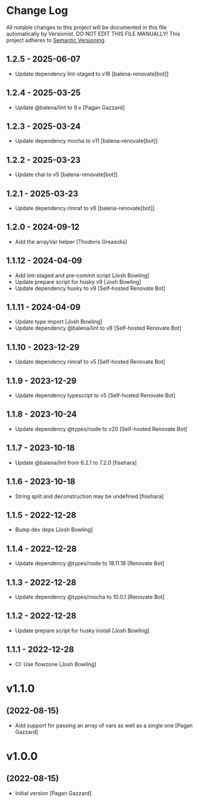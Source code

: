# Change Log

All notable changes to this project will be documented in this file
automatically by Versionist. DO NOT EDIT THIS FILE MANUALLY!
This project adheres to [Semantic Versioning](http://semver.org/).

## 1.2.5 - 2025-06-07

* Update dependency lint-staged to v16 [balena-renovate[bot]]

## 1.2.4 - 2025-03-25

* Update @balena/lint to 9.x [Pagan Gazzard]

## 1.2.3 - 2025-03-24

* Update dependency mocha to v11 [balena-renovate[bot]]

## 1.2.2 - 2025-03-23

* Update chai to v5 [balena-renovate[bot]]

## 1.2.1 - 2025-03-23

* Update dependency rimraf to v6 [balena-renovate[bot]]

## 1.2.0 - 2024-09-12

* Add the arrayVar helper [Thodoris Greasidis]

## 1.1.12 - 2024-04-09

* Add lint-staged and pre-commit script [Josh Bowling]
* Update prepare script for husky v9 [Josh Bowling]
* Update dependency husky to v9 [Self-hosted Renovate Bot]

## 1.1.11 - 2024-04-09

* Update type import [Josh Bowling]
* Update dependency @balena/lint to v8 [Self-hosted Renovate Bot]

## 1.1.10 - 2023-12-29

* Update dependency rimraf to v5 [Self-hosted Renovate Bot]

## 1.1.9 - 2023-12-29

* Update dependency typescript to v5 [Self-hosted Renovate Bot]

## 1.1.8 - 2023-10-24

* Update dependency @types/node to v20 [Self-hosted Renovate Bot]

## 1.1.7 - 2023-10-18

* Update @balena/lint from 6.2.1 to 7.2.0 [fisehara]

## 1.1.6 - 2023-10-18

* String split and deconstruction may be undefined [fisehara]

## 1.1.5 - 2022-12-28

* Bump dev deps [Josh Bowling]

## 1.1.4 - 2022-12-28

* Update dependency @types/node to 18.11.18 [Renovate Bot]

## 1.1.3 - 2022-12-28

* Update dependency @types/mocha to 10.0.1 [Renovate Bot]

## 1.1.2 - 2022-12-28

* Update prepare script for husky install [Josh Bowling]

## 1.1.1 - 2022-12-28

* CI: Use flowzone [Josh Bowling]

# v1.1.0
## (2022-08-15)

* Add support for passing an array of vars as well as a single one [Pagan Gazzard]

# v1.0.0
## (2022-08-15)

* Initial version [Pagan Gazzard]
